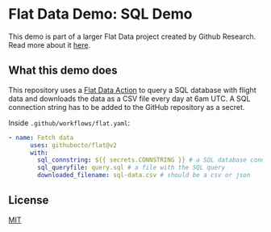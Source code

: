 # Flat Data Demo: SQL Demo

This demo is part of a larger Flat Data project created by Github Research. Read more about it [here](https://octo.github.com/blog/flat-data).

## What this demo does

This repository uses a [Flat Data Action](https://octo.github.com/blog/flat-data) to query a SQL database with flight data and downloads the data as a CSV file every day at 6am UTC. A SQL connection string has to be added to the GitHub repository as a secret.

Inside `.github/workflows/flat.yaml`:
```yaml
- name: Fetch data
      uses: githubocto/flat@v2
      with:
        sql_connstring: ${{ secrets.CONNSTRING }} # a SQL database connection string fetched as a GitHub secret
        sql_queryfile: query.sql # a file with the SQL query
        downloaded_filename: sql-data.csv # should be a csv or json
```

## License

[MIT](LICENSE)
